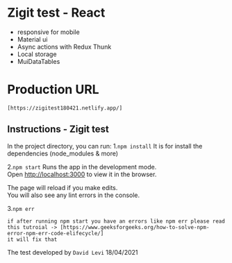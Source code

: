 
# Zigit test - React
- responsive for mobile
- Material ui
- Async actions with Redux Thunk
- Local storage
- MuiDataTables 

# Production URL
	[https://zigitest180421.netlify.app/]

## Instructions - Zigit test


In the project directory, you can run:
1.`npm install`
	It is for install the dependencies (node_modules & more)

2.`npm start`
Runs the app in the development mode.\
Open [http://localhost:3000](http://localhost:3000) to view it in the browser.

The page will reload if you make edits.\
You will also see any lint errors in the console.



3.`npm err `
	
	if after running npm start you have an errors like npm err please read this tutroial -> [https://www.geeksforgeeks.org/how-to-solve-npm-error-npm-err-code-elifecycle/]
	it will fix that

The test developed by `David Levi`
18/04/2021
